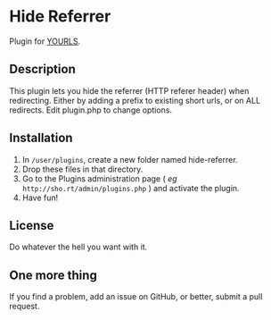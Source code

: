 Hide Referrer
====================

Plugin for [YOURLS](http://yourls.org). 

Description
-----------
This plugin lets you hide the referrer (HTTP referer header) when redirecting. 
Either by adding a prefix to existing short urls, or on ALL redirects.
Edit plugin.php to change options.

Installation
------------
1. In `/user/plugins`, create a new folder named hide-referrer.
2. Drop these files in that directory.
3. Go to the Plugins administration page ( *eg* `http://sho.rt/admin/plugins.php` ) and activate the plugin.
4. Have fun!

License
-------
Do whatever the hell you want with it.

One more thing
--------------
If you find a problem, add an issue on GitHub, or better, submit a pull request.
